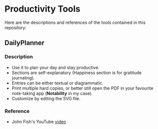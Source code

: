 # Productivity Tools

Here are the descriptions and references of the tools contained in this repository:

## DailyPlanner
 ### Description 
 - Use it to plan your day and stay productive. 
 - Sections are self-explanatory (Happiness section is for gratitude journaling). 
 - Entries can be either textual or diagrammatic.
 - Print multiple hard copies, or better still open the PDF in your favourite note-taking app (**Notability** in my case).
 - Customize by editing the SVG file.
 
 ### Reference 
 - John Fish's YouTube [video](https://youtu.be/DmwTN2slUhU)  
